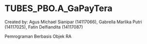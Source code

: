 # TUBES_PBO.A_GaPayTera
Created by: Agus Michael Sianipar (14117066), Gabrella Marlika Putri (14117025), Fatin Delfiandita (14117087)

Pemrograman Berbasis Objek RA
